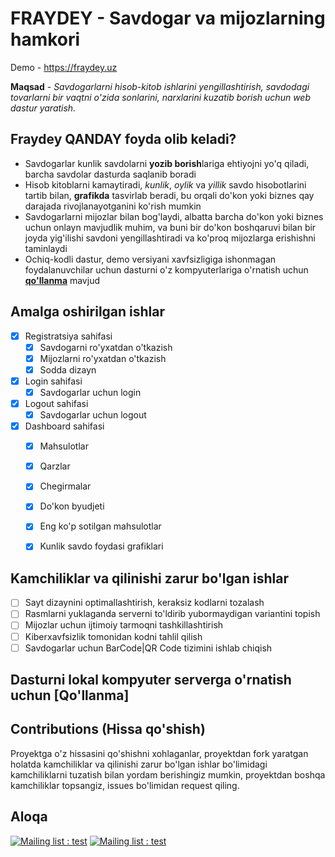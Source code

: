# FRAYDEY - Savdogar va mijozlarning hamkori

Demo - https://fraydey.uz

**Maqsad** - _Savdogarlarni hisob-kitob ishlarini yengillashtirish, savdodagi tovarlarni bir vaqtni o'zida sonlarini, narxlarini kuzatib borish uchun web dastur yaratish._


## Fraydey QANDAY foyda olib keladi?
- Savdogarlar kunlik savdolarni **yozib borish**lariga ehtiyojni yo'q qiladi, barcha savdolar dasturda saqlanib boradi
- Hisob kitoblarni kamaytiradi, _kunlik_, _oylik_ va _yillik_ savdo hisobotlarini tartib bilan, **grafikda** tasvirlab beradi, bu orqali do'kon yoki biznes qay darajada rivojlanayotganini ko'rish mumkin
- Savdogarlarni mijozlar bilan bog'laydi, albatta barcha do'kon yoki biznes uchun onlayn mavjudlik muhim, va buni bir do'kon boshqaruvi bilan bir joyda yig'ilishi savdoni yengillashtiradi va ko'proq mijozlarga erishishni taminlaydi
- Ochiq-kodli dastur, demo versiyani xavfsizligiga ishonmagan foydalanuvchilar uchun dasturni o'z kompyuterlariga o'rnatish uchun [**qo'llanma**](#Qo'llanma) mavjud



## Amalga oshirilgan ishlar
- [X] Registratsiya sahifasi
    - [X] Savdogarni ro'yxatdan o'tkazish
    - [X] Mijozlarni ro'yxatdan o'tkazish
    - [X] Sodda dizayn
- [X] Login sahifasi
    - [X] Savdogarlar uchun login 
- [X] Logout sahifasi
    - [X] Savdogarlar uchun logout
- [X] Dashboard sahifasi
    - [X] Mahsulotlar
    - [X] Qarzlar
    - [X] Chegirmalar
    - [X] Do'kon byudjeti
    - [X] Eng ko'p sotilgan mahsulotlar
    - [X] Kunlik savdo foydasi grafiklari


## Kamchiliklar va qilinishi zarur bo'lgan ishlar
- [ ] Sayt dizaynini optimallashtirish, keraksiz kodlarni tozalash
- [ ] Rasmlarni yuklaganda serverni to'ldirib yubormaydigan variantini topish
- [ ] Mijozlar uchun ijtimoiy tarmoqni tashkillashtirish
- [ ] Kiberxavfsizlik tomonidan kodni tahlil qilish
- [ ] Savdogarlar uchun BarCode|QR Code tizimini ishlab chiqish

## Dasturni lokal kompyuter serverga o'rnatish uchun [Qo'llanma]


## Contributions (Hissa qo'shish)
Proyektga o'z hissasini qo'shishni xohlaganlar, proyektdan fork yaratgan holatda kamchiliklar va qilinishi zarur bo'lgan ishlar bo'limidagi kamchiliklarni tuzatish bilan yordam berishingiz mumkin, proyektdan boshqa kamchiliklar topsangiz, issues bo'limidan request qiling. 

## Aloqa
 [![Mailing list : test](http://img.shields.io/badge/Email-gray.svg?style=for-the-badge&logo=gmail)](mailto:cyberspyde@gmail.com) [![Mailing list : test](http://img.shields.io/badge/Telegram-blue.svg?style=for-the-badge&logo=telegram)](https://t.me/cyberspyde_admin)
